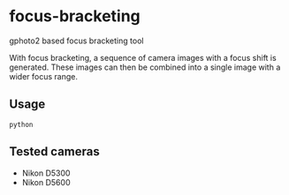 # focus-bracketing
gphoto2 based focus bracketing tool

With focus bracketing, a sequence of camera images with a focus shift is generated.
These images can then be combined into a single image with a wider focus range. 

## Usage

    python 


## Tested cameras

* Nikon D5300
* Nikon D5600